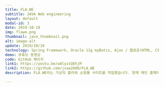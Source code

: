 ```yaml
---
title: FLA.WE
subtitle: JAVA Web engineering
layout: default
modal-id: 3
date: 2019-10-10
img: flawe.png
thumbnail: java_thumbnail.png
alt: image-alt
update: 2019/10/10
technology: Spring Framework, Oracle 11g myBatis, Ajax / 웹표준(HTML, CSS, JavaScript), Bootstrap
demo: 유튜브 동영상
code: GitHub 페이지
link1: https://youtu.be/wAlyzsQEhjM
link2: https://github.com/jsaa2600/FLA.WE
description: FLA.WE라는 가상의 플라워 쇼핑몰 사이트를 작업했습니다. 현재 메인 홈페이지 디자인, 회원가입, 로그인&로그아웃 기능 구현, 문의 게시판 등을 구현해놓았습니다.

---
```

